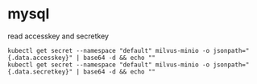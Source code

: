 # mysql

read accesskey and secretkey

```shell
kubectl get secret --namespace "default" milvus-minio -o jsonpath="{.data.accesskey}" | base64 -d && echo ""
kubectl get secret --namespace "default" milvus-minio -o jsonpath="{.data.secretkey}" | base64 -d && echo ""
```
